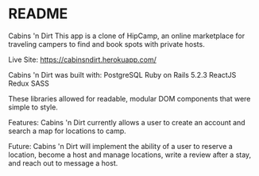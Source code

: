 # README

Cabins 'n Dirt
This app is a clone of HipCamp, an online marketplace for traveling campers to find and book spots with private hosts.

Live Site: https://cabinsndirt.herokuapp.com/

Cabins 'n Dirt was built with:
PostgreSQL
Ruby on Rails 5.2.3
ReactJS
Redux
SASS

These libraries allowed for readable, modular DOM components that were simple to style.

Features:
Cabins 'n Dirt currently allows a user to create an account and search a map for locations to camp.

Future:
Cabins 'n Dirt will implement the ability of a user to reserve a location, become a host and manage locations, write a review after a stay, and reach out to message a host.